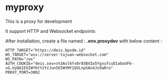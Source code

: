 # myproxy

This is a proxy for development

It support HTTP and Websocket endpoints

After installation, create a file named : **.env.proxydev**
with below content :

```
HTTP_TARGET="https://deis.bpsdm.id"
WS_TARGET="wss://server-tujuan-websocket.com"
WS_PATH="/ws"
AUTH_COOKIE="deis.ses=s%3Asl6fx0r85BXIw5YgxufcuD1aboUF6-vG.UyQ61EOIWY6tY2YzJun5E5WtMY1QVLnpSAn4Js9aRro"
PROXY_PORT=3002
```
